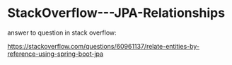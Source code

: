 # StackOverflow---JPA-Relationships

answer to question in stack overflow:

https://stackoverflow.com/questions/60961137/relate-entities-by-reference-using-spring-boot-jpa
